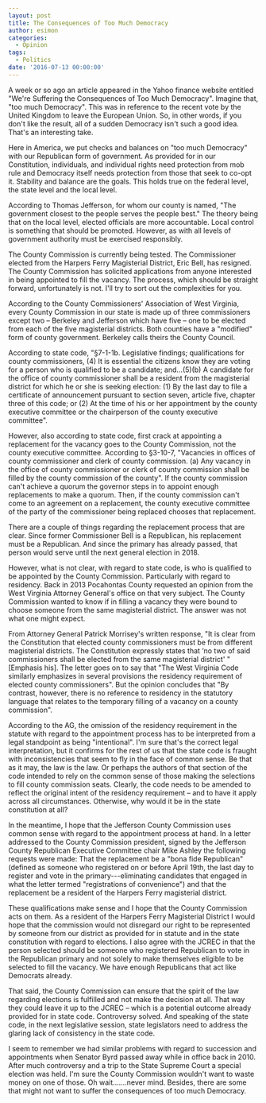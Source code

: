 ```yaml
---
layout: post
title: The Consequences of Too Much Democracy
author: esimon
categories:
  - Opinion
tags:
  - Politics
date: '2016-07-13 00:00:00'
---
```

A week or so ago an article appeared in the Yahoo finance website entitled "We're Suffering the Consequences of Too Much Democracy". Imagine that, "too much Democracy". This was in reference to the recent vote by the United Kingdom to leave the European Union. So, in other words, if you don't like the result, all of a sudden Democracy isn't such a good idea. That's an interesting take. 

Here in America, we put checks and balances on "too much Democracy" with our Republican form of government. As provided for in our Constitution, individuals, and individual rights need protection from mob rule and Democracy itself needs protection from those that seek to co-opt it. Stability and balance are the goals. This holds true on the federal level, the state level and the local level. 

According to Thomas Jefferson, for whom our county is named, "The government closest to the people serves the people best." The theory being that on the local level, elected officials are more accountable. Local control is something that should be promoted. However, as with all levels of government authority must be exercised responsibly. 

The County Commission is currently being tested. The Commissioner elected from the Harpers Ferry Magisterial District, Eric Bell, has resigned. The County Commission has solicited applications from anyone interested in being appointed to fill the vacancy. The process, which should be straight forward, unfortunately is not. I'll try to sort out the complexities for you. 

According to the County Commissioners' Association of West Virginia, every County Commission in our state is made up of three commissioners except two – Berkeley and Jefferson which have five – one to be elected from each of the five magisterial districts. Both counties have a "modified" form of county government. Berkeley calls theirs the County Council. 

According to state code, "§7-1-1b. Legislative findings; qualifications for county commissioners, (4) It is essential the citizens know they are voting for a person who is qualified to be a candidate; and…(5)(b) A candidate for the office of county commissioner shall be a resident from the magisterial district for which he or she is seeking election: (1) By the last day to file a certificate of announcement pursuant to section seven, article five, chapter three of this code; or (2) At the time of his or her appointment by the county executive committee or the chairperson of the county executive committee". 

However, also according to state code, first crack at appointing a replacement for the vacancy goes to the County Commission, not the county executive committee. According to §3-10-7, "Vacancies in offices of county commissioner and clerk of county commission. (a) Any vacancy in the office of county commissioner or clerk of county commission shall be filled by the county commission of the county". If the county commission can't achieve a quorum the governor steps in to appoint enough replacements to make a quorum. Then, if the county commission can't come to an agreement on a replacement, the county executive committee of the party of the commissioner being replaced chooses that replacement. 

There are a couple of things regarding the replacement process that are clear. Since former Commissioner Bell is a Republican, his replacement must be a Republican. And since the primary has already passed, that person would serve until the next general election in 2018. 

However, what is not clear, with regard to state code, is who is qualified to be appointed by the County Commission. Particularly with regard to residency. Back in 2013 Pocahontas County requested an opinion from the West Virginia Attorney General's office on that very subject. The County Commission wanted to know if in filling a vacancy they were bound to choose someone from the same magisterial district. The answer was not what one might expect. 

From Attorney General Patrick Morrisey's written response, "It is clear from the Constitution that elected county commissioners must be from different magisterial districts. The Constitution expressly states that ‘no two of said commissioners shall be elected from the same magisterial district' " [Emphasis his]. The letter goes on to say that "The West Virginia Code similarly emphasizes in several provisions the residency requirement of elected county commissioners". But the opinion concludes that "By contrast, however, there is no reference to residency in the statutory language that relates to the temporary filling of a vacancy on a county commission". 

According to the AG, the omission of the residency requirement in the statute with regard to the appointment process has to be interpreted from a legal standpoint as being "intentional". I'm sure that's the correct legal interpretation, but it confirms for the rest of us that the state code is fraught with inconsistencies that seem to fly in the face of common sense. Be that as it may, the law is the law. Or perhaps the authors of that section of the code intended to rely on the common sense of those making the selections to fill county commission seats. Clearly, the code needs to be amended to reflect the original intent of the residency requirement – and to have it apply across all circumstances. Otherwise, why would it be in the state constitution at all?

In the meantime, I hope that the Jefferson County Commission uses common sense with regard to the appointment process at hand. In a letter addressed to the County Commission president, signed by the Jefferson County Republican Executive Committee chair Mike Ashley the following requests were made: That the replacement be a "bona fide Republican" (defined as someone who registered on or before April 19th, the last day to register and vote in the primary---eliminating candidates that engaged in what the letter termed "registrations of convenience") and that the replacement be a resident of the Harpers Ferry magisterial district. 

These qualifications make sense and I hope that the County Commission acts on them. As a resident of the Harpers Ferry Magisterial District I would hope that the commission would not disregard our right to be represented by someone from our district as provided for in statute and in the state constitution with regard to elections. I also agree with the JCREC in that the person selected should be someone who registered Republican to vote in the Republican primary and not solely to make themselves eligible to be selected to fill the vacancy. We have enough Republicans that act like Democrats already. 

That said, the County Commission can ensure that the spirit of the law regarding elections is fulfilled and not make the decision at all. That way they could leave it up to the JCREC – which is a potential outcome already provided for in state code. Controversy solved. And speaking of the state code, in the next legislative session, state legislators need to address the glaring lack of consistency in the state code. 

I seem to remember we had similar problems with regard to succession and appointments when Senator Byrd passed away while in office back in 2010. After much controversy and a trip to the State Supreme Court a special election was held. I'm sure the County Commission wouldn't want to waste money on one of those. Oh wait…….never mind. Besides, there are some that might not want to suffer the consequences of too much Democracy. 

